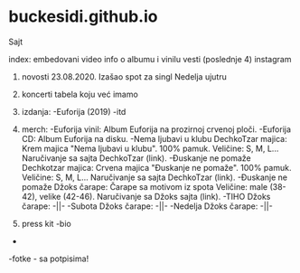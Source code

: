 # buckesidi.github.io
Sajt

index:
embedovani video
info o albumu i vinilu
vesti (poslednje 4)
instagram


1) novosti
23.08.2020. Izašao spot za singl Nedelja ujutru

2) koncerti
tabela koju već imamo

3) izdanja:
-Euforija (2019)
-itd

4) merch:
-Euforija vinil: Album Euforija na prozirnoj crvenoj ploči.
-Euforija CD: Album Euforija na disku.
-Nema ljubavi u klubu DechkoTzar majica: Krem majica "Nema ljubavi u klubu". 100% pamuk. Veličine: S, M, L... Naručivanje sa sajta DechkoTzar (link).
-Đuskanje ne pomaže Dechkotzar majica: Crvena majica "Đuskanje ne pomaže". 100% pamuk. Veličine: S, M, L... Naručivanje sa sajta DechkoTzar (link).
-Đuskanje ne pomaže Džoks čarape: Čarape sa motivom iz spota Veličine: male (38-42), velike (42-46). Naručivanje sa Džoks sajta (link).
-TIHO Džoks čarape: -||-
-Subota Džoks čarape: -||-
-Nedelja Džoks čarape: -||- 

5) press kit
-bio
-
-fotke - sa potpisima!
